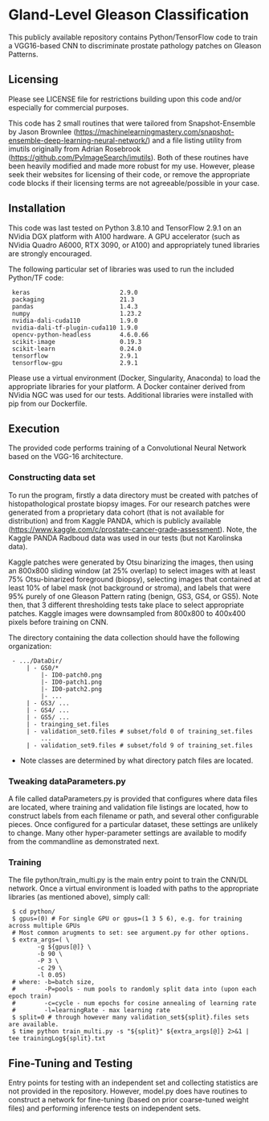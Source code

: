 # Gland-Level Gleason Classification
This publicly available repository contains Python/TensorFlow code to train a VGG16-based
CNN to discriminate prostate pathology patches on Gleason Patterns.

## Licensing
Please see LICENSE file for restrictions building upon this code and/or especially
for commercial purposes.

This code has 2 small routines that were tailored from Snapshot-Ensemble by Jason Brownlee
(https://machinelearningmastery.com/snapshot-ensemble-deep-learning-neural-network/)
and a file listing utility from imutils originally from Adrian Rosebrook
(https://github.com/PyImageSearch/imutils). Both of these routines have been heavily 
modified and made more robust for my use. However, please seek their websites for 
licensing of their code, or remove the appropriate code blocks if their licensing terms 
are not agreeable/possible in your case.

## Installation
This code was last tested on Python 3.8.10 and TensorFlow 2.9.1 on an NVidia DGX platform
with A100 hardware. A GPU accelerator (such as NVidia Quadro A6000, RTX 3090, or A100)
and appropriately tuned libraries are strongly encouraged.

The following particular set of libraries was used to run the included Python/TF code:

     keras                         2.9.0
     packaging                     21.3
     pandas                        1.4.3
     numpy                         1.23.2
     nvidia-dali-cuda110           1.9.0
     nvidia-dali-tf-plugin-cuda110 1.9.0
     opencv-python-headless        4.6.0.66
     scikit-image                  0.19.3
     scikit-learn                  0.24.0
     tensorflow                    2.9.1
     tensorflow-gpu                2.9.1

Please use a virtual environment (Docker, Singularity, Anaconda) to load the appropriate
libraries for your platform. A Docker container derived from NVidia NGC was used for our tests.
Additional libraries were installed with pip from our Dockerfile.

## Execution
The provided code performs training of a Convolutional Neural Network based on the VGG-16
architecture.

### Constructing data set
To run the program, firstly a data directory must be created with patches of histopathological
prostate biopsy images. For our research patches were generated from a proprietary data cohort 
(that is not available for distribution) and from Kaggle PANDA, which is publicly available
(https://www.kaggle.com/c/prostate-cancer-grade-assessment). Note, the Kaggle PANDA Radboud 
data was used in our tests (but not Karolinska data).

Kaggle patches were generated by Otsu binarizing the images, then using an 800x800 sliding 
window (at 25% overlap) to select images with at least 75% Otsu-binarized foreground (biopsy), 
selecting images that contained at least 10% of label mask (not background or stroma), and 
labels that were 95% purely of one Gleason Pattern rating (benign, GS3, GS4, or GS5). Note
then, that 3 different thresholding tests take place to select appropriate patches.
Kaggle images were downsampled from 800x800 to 400x400 pixels before training on CNN. 

The directory containing the data collection should have the following organization:

     - .../DataDir/
         | - GS0/*
             |- ID0-patch0.png
             |- ID0-patch1.png
             |- ID0-patch2.png
             |- ...
         | - GS3/ ...
         | - GS4/ ...
         | - GS5/ ...
         | - trainging_set.files
         | - validation_set0.files # subset/fold 0 of training_set.files
             ...
         | - validation_set9.files # subset/fold 9 of training_set.files

* Note classes are determined by what directory patch files are located.

### Tweaking dataParameters.py
A file called dataParameters.py is provided that configures where data files are located,
where training and validation file listings are located, how to construct labels from 
each filename or path, and several other configurable pieces. Once configured for a particular 
dataset, these settings are unlikely to change. Many other hyper-parameter settings are 
available to modify from the commandline as demonstrated next.

### Training
The file python/train_multi.py is the main entry point to train the CNN/DL network. Once 
a virtual environment is loaded with paths to the appropriate libraries (as mentioned above),
simply call:

     $ cd python/
     $ gpus=(0) # For single GPU or gpus=(1 3 5 6), e.g. for training across multiple GPUs
     # Most common arugments to set: see argument.py for other options.
     $ extra_args=( \
            -g ${gpus[@]} \
            -b 90 \
            -P 3 \
            -c 29 \
            -l 0.05) 
     # where: -b=batch size, 
     #        -P=pools - num pools to randomly split data into (upon each epoch train)
     #        -c=cycle - num epochs for cosine annealing of learning rate
     #        -l=learningRate - max learning rate
     $ split=0 # through however many validation_set${split}.files sets are available.
     $ time python train_multi.py -s "${split}" ${extra_args[@]} 2>&1 | tee trainingLog${split}.txt

## Fine-Tuning and Testing
Entry points for testing with an independent set and collecting statistics are not provided
in the repository. However, model.py does have routines to construct a network for fine-tuning
(based on prior coarse-tuned weight files) and performing inference tests on independent sets.

